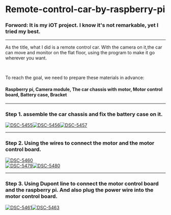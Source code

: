 # Remote-control-car-by-raspberry-pi

<h3 dir=auto><b>Forword:</b> It is my iOT project. I know it's not remarkable, yet I tried my best.</h3>
<hr>
<p>  As the title, what I did is a remote control car. With the camera on it,the car can move and monitor on the flat floor, using the program to make it go wherever you want.</p>
<br><p>To reach the goal, we need to prepare these materials in advance:</p>
<h4>Raspberry pi, Camera module, The car chassis with motor, Motor control board, Battery case, Bracket</h4>
<hr>
<h3>Step 1. assemble the car chassis and fix the battery case on it.</h3><a href="https://ibb.co/X3DR7Kj"><img src="https://i.ibb.co/vQhn3TV/DSC-5455.jpg" alt="DSC-5455" border="0"></a><a href="https://ibb.co/m68xnXR"><img src="https://i.ibb.co/KFw1tL5/DSC-5456.jpg" alt="DSC-5456" border="0"></a><a href="https://ibb.co/CHdwyGS"><img src="https://i.ibb.co/LZw0y7s/DSC-5457.jpg" alt="DSC-5457" border="0"></a>
<hr>
<h3>Step 2. Using the wires to connect the motor and the motor control board.</h3><a href="https://ibb.co/7YLPvpJ"><img src="https://i.ibb.co/0DvTq9j/DSC-5460.jpg" alt="DSC-5460" border="0"></a><br /><a href="https://ibb.co/DCC7yW8"><img src="https://i.ibb.co/3NN0qdM/DSC-5479.jpg" alt="DSC-5479" border="0"></a><a href="https://ibb.co/j4QjwYx"><img src="https://i.ibb.co/nkYK1yV/DSC-5480.jpg" alt="DSC-5480" border="0"></a>
<hr>
<h3>Step 3. Using Dupont line to connect the motor control board and the raspberry pi. And also plug the power wire into the motor control board.</h3><a href="https://ibb.co/5kv9hFj"><img src="https://i.ibb.co/ZSKJzmg/DSC-5461.jpg" alt="DSC-5461" border="0"></a><a href="https://ibb.co/4p2GNH2"><img src="https://i.ibb.co/RcNmHqN/DSC-5463.jpg" alt="DSC-5463" border="0"></a>
